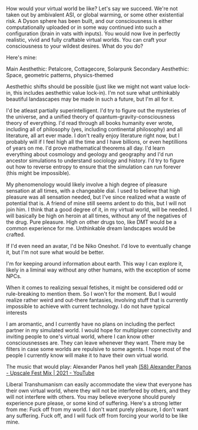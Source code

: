 
How would your virtual world be like? Let's say we succeed. We're not taken out by ambivalent ASI, or global warming, or some other existential risk. A Dyson sphere has been built, and our consciousness is either computationally uploaded or in some way continued into such a configuration (brain in vats with inputs). You would now live in perfectly realistic, vivid and fully craftable virtual worlds. You can craft your consciousness to your wildest desires. What do you do?

Here's mine: 

Main Aesthethic: Petalcore, Cottagecore, Solarpunk
Secondary Aesthethic: Space, geometric patterns, physics-themed

Aesthethic shifts should be possible (just like we might not want value lock-in, this includes aesthethic value lock-in). I'm not sure what unthinkably beautiful landascapes may be made in such a future, but I'm all for it.

I'd be atleast partially superintelligent. I'd try to figure out the mysteries of the universe, and a unified theory of quantum-gravity-consciousness theory of everything. I'd read through all books humanity ever wrote, including all of philosophy (yes, including continental philosophy) and all literature, all art ever made. I don't really enjoy literature right now, but I probably will if I feel high all the time and I have billions, or even heptillions of years on me. I'd prove mathematical theorems all day. I'd learn everything about cosmology and geology and geography and I'd run ancestor simulations to understand sociology and history. I'd try to figure out how to reverse entropy to ensure that the simulation can run forever (this might be impossible).

My phenomenology would likely involve a high degree of pleasure sensation at all times, with a changeable dial. I used to believe that high pleasure was all sensation needed, but I've since realized what a waste of potential that is. A friend of mine still seems ardent to do this, but I will not join him. I think that a good degree of it, in my virtual world, will be needed. I will basically be high on heroin at all times, without any of the negatives of the drug. Pure pleasure. High on other drugs too, like DMT would be a common experience for me. Unthinkable dream landscapes would be crafted.   

If I'd even need an avatar, I'd be Niko Oneshot. I'd love to eventually change it, but I'm not sure what would be better. 

I'm for keeping around information about earth. This way I can explore it, likely in a liminal way without any other humans, with the exception of some NPCs. 

When it comes to realizing sexual fetishes, it might be considered odd or rule-breaking to mention them. So I won't for the moment. But I would realize rather weird and out-there fantasies, involving stuff that is currently impossible to achieve with current technology. I do not have typical interests

I am aromantic, and I currently have no plans on including the perfect partner in my simulated world. I would hope for multiplayer connectivity and inviting people to one's virtual world, where I can know other consciousnesses are. They can leave whenever they want. There may be filters in case some worlds are repulsive to some agents. I hope most of the people I currently know will make it to have their own virtual world. 

The music that would play: Alexander Panos hell yeah
[(58) Alexander Panos - Upscale Fest Mix | 2021 - YouTube](https://www.youtube.com/watch?v=ZUWtdPg2NV0&t=1013s&ab_channel=AlexanderPanos)


Liberal Transhumanism can easily accommodate the view that everyone has their own virtual world, where they will not be interfered by others, and they will not interfere with others. You may believe everyone should purely experience pure please, or some kind of suffering. Here's a strong letter from me: Fuck off from my world. I don't want purely pleasure, I don't want any suffering. Fuck off, and I will fuck off from forcing your world to be like mine. 